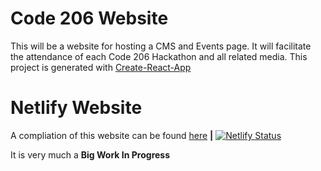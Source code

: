 # Code 206 Website
This will be a website for hosting a CMS and Events page. It will facilitate the attendance of each Code 206 Hackathon and all related media.
This project is generated with [Create-React-App](https://github.com/facebook/create-react-app)

# Netlify Website 
A compliation of this website can be found [here](https://flamboyant-torvalds-380eee.netlify.com/) **|** [![Netlify Status](https://api.netlify.com/api/v1/badges/3b43545c-6d2a-4622-9c6a-227a8b1cdd65/deploy-status)](https://app.netlify.com/sites/flamboyant-torvalds-380eee/deploys)

It is very much a **Big Work In Progress**
